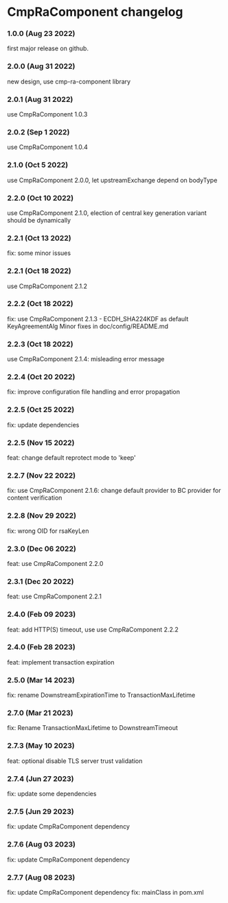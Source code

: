 # CmpRaComponent changelog

### 1.0.0 (Aug 23 2022)

first major release on github.

### 2.0.0 (Aug 31 2022)

new design, use cmp-ra-component library

### 2.0.1 (Aug 31 2022)

use CmpRaComponent 1.0.3

### 2.0.2 (Sep 1 2022)

use CmpRaComponent 1.0.4

### 2.1.0 (Oct 5 2022)

use CmpRaComponent 2.0.0, let upstreamExchange depend on bodyType

### 2.2.0 (Oct 10 2022)

use CmpRaComponent 2.1.0, election of central key generation variant should be dynamically

### 2.2.1 (Oct 13 2022)

fix: some minor issues

### 2.2.1 (Oct 18 2022)

use CmpRaComponent 2.1.2

### 2.2.2 (Oct 18 2022)

fix: use CmpRaComponent 2.1.3 - ECDH_SHA224KDF as default KeyAgreementAlg
     Minor fixes in doc/config/README.md

### 2.2.3 (Oct 18 2022)

use CmpRaComponent 2.1.4: misleading error message

### 2.2.4 (Oct 20 2022)

fix: improve configuration file handling and error propagation

### 2.2.5 (Oct 25 2022)

fix: update dependencies

### 2.2.5 (Nov 15 2022)

feat: change default reprotect mode to 'keep'

### 2.2.7 (Nov 22 2022)

fix: use CmpRaComponent 2.1.6: change default provider to BC provider for content verification

### 2.2.8 (Nov 29 2022)

fix: wrong OID for rsaKeyLen

### 2.3.0 (Dec 06 2022)

feat: use CmpRaComponent 2.2.0

### 2.3.1 (Dec 20 2022)

feat: use CmpRaComponent 2.2.1

### 2.4.0 (Feb 09 2023)

feat: add HTTP(S) timeout, use use CmpRaComponent 2.2.2

### 2.4.0 (Feb 28 2023)

feat: implement transaction expiration

### 2.5.0 (Mar 14 2023)

fix: rename DownstreamExpirationTime to TransactionMaxLifetime

### 2.7.0 (Mar 21 2023)

fix: Rename TransactionMaxLifetime to DownstreamTimeout

### 2.7.3 (May 10 2023)

feat: optional disable TLS server trust validation

### 2.7.4 (Jun 27 2023)

fix: update some dependencies

### 2.7.5 (Jun 29 2023)

fix: update CmpRaComponent dependency

### 2.7.6 (Aug 03 2023)

fix: update CmpRaComponent dependency

### 2.7.7 (Aug 08 2023)

fix: update CmpRaComponent dependency
fix: mainClass in pom.xml

